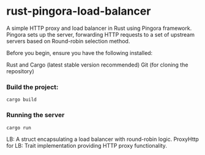 # rust-pingora-load-balancer

A simple HTTP proxy and load balancer in Rust using Pingora framework. Pingora sets up the server, forwarding HTTP requests to a set of upstream servers based on Round-robin selection method.

Before you begin, ensure you have the following installed:

Rust and Cargo (latest stable version recommended)
Git (for cloning the repository)

### Build the project:
```
cargo build
```

### Running the server
```
cargo run
```

LB: A struct encapsulating a load balancer with round-robin logic.
ProxyHttp for LB: Trait implementation providing HTTP proxy functionality.


